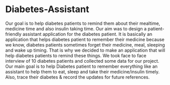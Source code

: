 # Diabetes-Assistant
Our goal is to help diabetes patients to remind them about their mealtime, medicine time and also insulin taking time. Our aim was to design a patient-friendly assistant application for the diabetes patient. It is basically an application that helps diabetes patient to remember their medicine because we know, diabetes patients sometimes forget their medicine, meal, sleeping and wake up timing. That is why we decided to make an application that will help diabetes patients to remind these things. We took face to face interview of 10 diabetes patients and collected some data for our project.
Our main goal is to help Diabetes patient to remember everything like an assistant to help them to eat, sleep and take their medicine/insulin timely. Also, trace their diabetes & record the updates for future references. 
